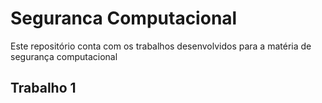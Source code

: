 # Seguranca Computacional

Este repositório conta com os trabalhos desenvolvidos para a matéria de segurança computacional

## Trabalho 1
